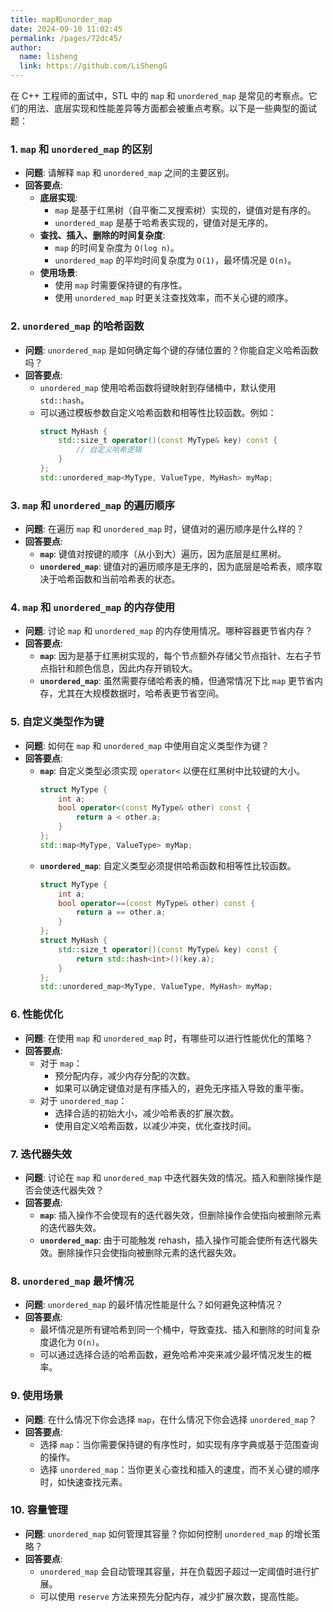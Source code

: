 ```yaml
---
title: map和unorder_map
date: 2024-09-10 11:02:45
permalink: /pages/72dc45/
author: 
  name: lisheng
  link: https://github.com/LiShengG
---
```

在 C++ 工程师的面试中，STL 中的 `map` 和 `unordered_map` 是常见的考察点。它们的用法、底层实现和性能差异等方面都会被重点考察。以下是一些典型的面试题：

### 1. **`map` 和 `unordered_map` 的区别**
   - **问题**: 请解释 `map` 和 `unordered_map` 之间的主要区别。
   - **回答要点**:
     - **底层实现**:
       - `map` 是基于红黑树（自平衡二叉搜索树）实现的，键值对是有序的。
       - `unordered_map` 是基于哈希表实现的，键值对是无序的。
     - **查找、插入、删除的时间复杂度**:
       - `map` 的时间复杂度为 `O(log n)`。
       - `unordered_map` 的平均时间复杂度为 `O(1)`，最坏情况是 `O(n)`。
     - **使用场景**:
       - 使用 `map` 时需要保持键的有序性。
       - 使用 `unordered_map` 时更关注查找效率，而不关心键的顺序。

### 2. **`unordered_map` 的哈希函数**
   - **问题**: `unordered_map` 是如何确定每个键的存储位置的？你能自定义哈希函数吗？
   - **回答要点**:
     - `unordered_map` 使用哈希函数将键映射到存储桶中，默认使用 `std::hash`。
     - 可以通过模板参数自定义哈希函数和相等性比较函数。例如：
       ```cpp
       struct MyHash {
           std::size_t operator()(const MyType& key) const {
               // 自定义哈希逻辑
           }
       };
       std::unordered_map<MyType, ValueType, MyHash> myMap;
       ```

### 3. **`map` 和 `unordered_map` 的遍历顺序**
   - **问题**: 在遍历 `map` 和 `unordered_map` 时，键值对的遍历顺序是什么样的？
   - **回答要点**:
     - **`map`**: 键值对按键的顺序（从小到大）遍历，因为底层是红黑树。
     - **`unordered_map`**: 键值对的遍历顺序是无序的，因为底层是哈希表，顺序取决于哈希函数和当前哈希表的状态。

### 4. **`map` 和 `unordered_map` 的内存使用**
   - **问题**: 讨论 `map` 和 `unordered_map` 的内存使用情况。哪种容器更节省内存？
   - **回答要点**:
     - **`map`**: 因为是基于红黑树实现的，每个节点额外存储父节点指针、左右子节点指针和颜色信息，因此内存开销较大。
     - **`unordered_map`**: 虽然需要存储哈希表的桶，但通常情况下比 `map` 更节省内存，尤其在大规模数据时，哈希表更节省空间。

### 5. **自定义类型作为键**
   - **问题**: 如何在 `map` 和 `unordered_map` 中使用自定义类型作为键？
   - **回答要点**:
     - **`map`**: 自定义类型必须实现 `operator<` 以便在红黑树中比较键的大小。
       ```cpp
       struct MyType {
           int a;
           bool operator<(const MyType& other) const {
               return a < other.a;
           }
       };
       std::map<MyType, ValueType> myMap;
       ```
     - **`unordered_map`**: 自定义类型必须提供哈希函数和相等性比较函数。
       ```cpp
       struct MyType {
           int a;
           bool operator==(const MyType& other) const {
               return a == other.a;
           }
       };
       struct MyHash {
           std::size_t operator()(const MyType& key) const {
               return std::hash<int>()(key.a);
           }
       };
       std::unordered_map<MyType, ValueType, MyHash> myMap;
       ```

### 6. **性能优化**
   - **问题**: 在使用 `map` 和 `unordered_map` 时，有哪些可以进行性能优化的策略？
   - **回答要点**:
     - 对于 `map`：
       - 预分配内存，减少内存分配的次数。
       - 如果可以确定键值对是有序插入的，避免无序插入导致的重平衡。
     - 对于 `unordered_map`：
       - 选择合适的初始大小，减少哈希表的扩展次数。
       - 使用自定义哈希函数，以减少冲突，优化查找时间。

### 7. **迭代器失效**
   - **问题**: 讨论在 `map` 和 `unordered_map` 中迭代器失效的情况。插入和删除操作是否会使迭代器失效？
   - **回答要点**:
     - **`map`**: 插入操作不会使现有的迭代器失效，但删除操作会使指向被删除元素的迭代器失效。
     - **`unordered_map`**: 由于可能触发 rehash，插入操作可能会使所有迭代器失效。删除操作只会使指向被删除元素的迭代器失效。

### 8. **`unordered_map` 最坏情况**
   - **问题**: `unordered_map` 的最坏情况性能是什么？如何避免这种情况？
   - **回答要点**:
     - 最坏情况是所有键哈希到同一个桶中，导致查找、插入和删除的时间复杂度退化为 `O(n)`。
     - 可以通过选择合适的哈希函数，避免哈希冲突来减少最坏情况发生的概率。

### 9. **使用场景**
   - **问题**: 在什么情况下你会选择 `map`，在什么情况下你会选择 `unordered_map`？
   - **回答要点**:
     - 选择 `map`：当你需要保持键的有序性时，如实现有序字典或基于范围查询的操作。
     - 选择 `unordered_map`：当你更关心查找和插入的速度，而不关心键的顺序时，如快速查找元素。

### 10. **容量管理**
   - **问题**: `unordered_map` 如何管理其容量？你如何控制 `unordered_map` 的增长策略？
   - **回答要点**:
     - `unordered_map` 会自动管理其容量，并在负载因子超过一定阈值时进行扩展。
     - 可以使用 `reserve` 方法来预先分配内存，减少扩展次数，提高性能。
